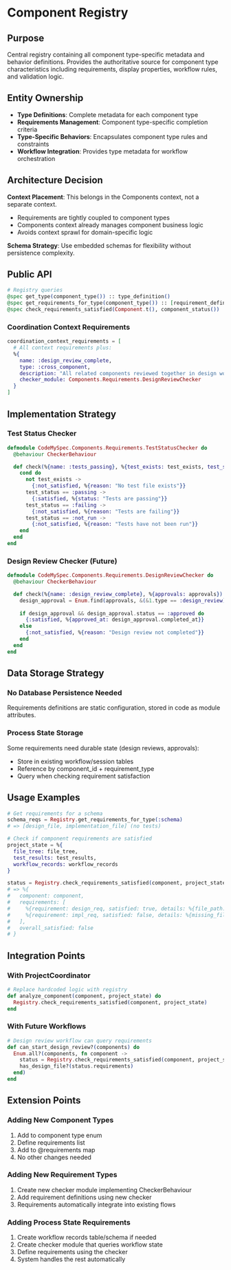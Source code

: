# Component Registry

## Purpose
Central registry containing all component type-specific metadata and behavior definitions. Provides the authoritative source for component type characteristics including requirements, display properties, workflow rules, and validation logic.

## Entity Ownership
- **Type Definitions**: Complete metadata for each component type
- **Requirements Management**: Component type-specific completion criteria
- **Type-Specific Behaviors**: Encapsulates component type rules and constraints
- **Workflow Integration**: Provides type metadata for workflow orchestration

## Architecture Decision

**Context Placement**: This belongs in the Components context, not a separate context.
- Requirements are tightly coupled to component types
- Components context already manages component business logic
- Avoids context sprawl for domain-specific logic

**Schema Strategy**: Use embedded schemas for flexibility without persistence complexity.

## Public API

```elixir
# Registry queries
@spec get_type(component_type()) :: type_definition()
@spec get_requirements_for_type(component_type()) :: [requirement_definition()]
@spec check_requirements_satisfied(Component.t(), component_status()) :: requirement_status()
```

### Coordination Context Requirements
```elixir
coordination_context_requirements = [
  # All context requirements plus:
  %{
    name: :design_review_complete,
    type: :cross_component,
    description: "All related components reviewed together in design workflow",
    checker_module: Components.Requirements.DesignReviewChecker
  }
]
```

## Implementation Strategy

### Test Status Checker
```elixir
defmodule CodeMySpec.Components.Requirements.TestStatusChecker do
  @behaviour CheckerBehaviour

  def check(%{name: :tests_passing}, %{test_exists: test_exists, test_status: test_status}) do
    cond do
      not test_exists -> 
        {:not_satisfied, %{reason: "No test file exists"}}
      test_status == :passing -> 
        {:satisfied, %{status: "Tests are passing"}}
      test_status == :failing -> 
        {:not_satisfied, %{reason: "Tests are failing"}}
      test_status == :not_run -> 
        {:not_satisfied, %{reason: "Tests have not been run"}}
    end
  end
end
```

### Design Review Checker (Future)
```elixir
defmodule CodeMySpec.Components.Requirements.DesignReviewChecker do
  @behaviour CheckerBehaviour

  def check(%{name: :design_review_complete}, %{approvals: approvals}) do
    design_approval = Enum.find(approvals, &(&1.type == :design_review))
    
    if design_approval && design_approval.status == :approved do
      {:satisfied, %{approved_at: design_approval.completed_at}}
    else
      {:not_satisfied, %{reason: "Design review not completed"}}
    end
  end
end
```

## Data Storage Strategy

### No Database Persistence Needed
Requirements definitions are static configuration, stored in code as module attributes.

### Process State Storage
Some requirements need durable state (design reviews, approvals):
- Store in existing workflow/session tables
- Reference by component_id + requirement_type
- Query when checking requirement satisfaction

## Usage Examples

```elixir
# Get requirements for a schema
schema_reqs = Registry.get_requirements_for_type(:schema)
# => [design_file, implementation_file] (no tests)

# Check if component requirements are satisfied  
project_state = %{
  file_tree: file_tree,
  test_results: test_results,
  workflow_records: workflow_records
}

status = Registry.check_requirements_satisfied(component, project_state)
# => %{
#   component: component,
#   requirements: [
#     %{requirement: design_req, satisfied: true, details: %{file_path: "..."}},
#     %{requirement: impl_req, satisfied: false, details: %{missing_file: "..."}}
#   ],
#   overall_satisfied: false
# }
```

## Integration Points

### With ProjectCoordinator
```elixir
# Replace hardcoded logic with registry
def analyze_component(component, project_state) do
  Registry.check_requirements_satisfied(component, project_state)
end
```

### With Future Workflows
```elixir
# Design review workflow can query requirements
def can_start_design_review?(components) do
  Enum.all?(components, fn component ->
    status = Registry.check_requirements_satisfied(component, project_state)
    has_design_file?(status.requirements)
  end)
end
```

## Extension Points

### Adding New Component Types
1. Add to component type enum
2. Define requirements list
3. Add to @requirements map
4. No other changes needed

### Adding New Requirement Types
1. Create new checker module implementing CheckerBehaviour
2. Add requirement definitions using new checker
3. Requirements automatically integrate into existing flows

### Adding Process State Requirements
1. Create workflow records table/schema if needed
2. Create checker module that queries workflow state
3. Define requirements using the checker
4. System handles the rest automatically